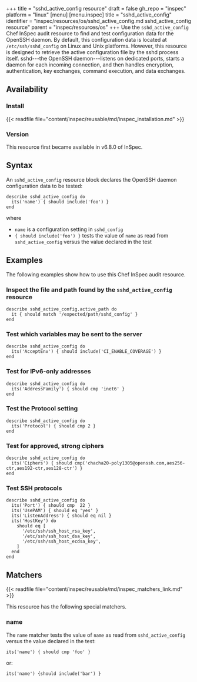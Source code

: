 +++
title = "sshd_active_config resource"
draft = false
gh_repo = "inspec"
platform = "linux"
[menu]
  [menu.inspec]
    title = "sshd_active_config"
    identifier = "inspec/resources/os/sshd_active_config.md sshd_active_config resource"
    parent = "inspec/resources/os"
+++
Use the `sshd_active_config` Chef InSpec audit resource to find and test configuration data for the OpenSSH daemon. By default, this configuration data is located at `/etc/ssh/sshd_config` on Linux and Unix platforms. However, this resource is designed to retrieve the active configuration file by the sshd process itself. sshd---the OpenSSH daemon---listens on dedicated ports, starts a daemon for each incoming connection, and then handles encryption, authentication, key exchanges, command execution, and data exchanges.
## Availability

### Install

{{< readfile file="content/inspec/reusable/md/inspec_installation.md" >}}

### Version

This resource first became available in v6.8.0 of InSpec.

## Syntax

An `sshd_active_config` resource block declares the OpenSSH daemon configuration data to be tested:

    describe sshd_active_config do
      its('name') { should include('foo') }
    end

where

- `name` is a configuration setting in `sshd_config`
- `{ should include('foo') }` tests the value of `name` as read from `sshd_active_config` versus the value declared in the test

## Examples

The following examples show how to use this Chef InSpec audit resource.

### Inspect the file and path found by the `sshd_active_config` resource

    describe sshd_active_config.active_path do
      it { should match '/expected/path/sshd_config' }
    end

### Test which variables may be sent to the server

    describe sshd_active_config do
      its('AcceptEnv') { should include('CI_ENABLE_COVERAGE') }
    end

### Test for IPv6-only addresses

    describe sshd_active_config do
      its('AddressFamily') { should cmp 'inet6' }
    end

### Test the Protocol setting

    describe sshd_active_config do
      its('Protocol') { should cmp 2 }
    end

### Test for approved, strong ciphers

    describe sshd_active_config do
      its('Ciphers') { should cmp('chacha20-poly1305@openssh.com,aes256-ctr,aes192-ctr,aes128-ctr') }
    end

### Test SSH protocols

    describe sshd_active_config do
      its('Port') { should cmp  22 }
      its('UsePAM') { should eq 'yes' }
      its('ListenAddress') { should eq nil }
      its('HostKey') do
        should eq [
          '/etc/ssh/ssh_host_rsa_key',
          '/etc/ssh/ssh_host_dsa_key',
          '/etc/ssh/ssh_host_ecdsa_key',
        ]
      end
    end

## Matchers

{{< readfile file="content/inspec/reusable/md/inspec_matchers_link.md" >}}

This resource has the following special matchers.

### name

The `name` matcher tests the value of `name` as read from `sshd_active_config` versus the value declared in the test:

    its('name') { should cmp 'foo' }

or:

    its('name') {should include('bar') }
